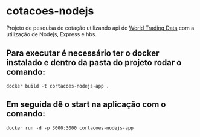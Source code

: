 # cotacoes-nodejs
Projeto de pesquisa de cotação utilizando api do [World Trading Data](https://www.worldtradingdata.com) com a utilização de Nodejs, Express e hbs.

## Para executar é necessário ter o docker instalado e dentro da pasta do projeto rodar o comando:
`docker build -t cortacoes-nodejs-app .`

## Em seguida dê o start na aplicação com o comando:
`docker run -d -p 3000:3000 cortacoes-nodejs-app`